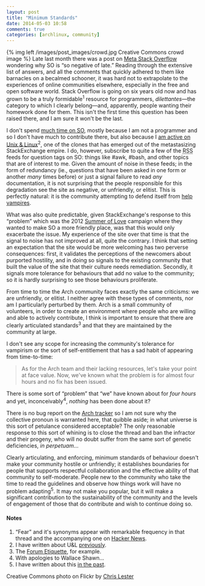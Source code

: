 ```yaml
---
layout: post
title: "Minimum Standards"
date: 2014-05-03 10:58
comments: true
categories: [archlinux, community]
---
```

{% img left /images/post_images/crowd.jpg Creative Commons crowd image %}
Late last month there was a post on 
[Meta Stack Overflow](http://meta.stackoverflow.com/questions/251758/why-is-stack-overflow-so-negative-of-late 'All the hate…') wondering why SO is “so negative of late.” Reading through the
extensive list of answers, and all the comments that quickly adhered to them
like barnacles on a becalmed schooner, it was hard not to extrapolate to the
experiences of online communities elsewhere, especially in the free and open
software world. Stack Overflow is going on six years old now and has grown to
be a truly formidable<sup>1</sup> resource for programmers, *dilettantes*—the
category to which I clearly belong—and, apparently, people wanting their
homework done for them. This isn't the first time this question has been raised
there, and I am sure it won't be the last.

I don't spend [much time on SO](http://stackoverflow.com/users/712613/jasonwryan 'My SO profile'),
mostly because I am not a programmer and so I don't have much to contribute there, but also because
I [am active on Unix & Linux](http://unix.stackexchange.com/users/6761/jasonwryan 'U&L profile')<sup>2</sup>, 
one of the clones that has emerged out of the metastasizing StackExchange
empire. I do, however, subscribe to quite a few of the <acronym title="Really Simple Syndication">RSS</acronym> 
feeds for question tags on SO: things like #awk, #bash, and other topics that are of interest
to me. Given the amount of noise in these feeds; in the form of redundancy (ie., questions
that have been asked in one form or another *many* times before) or just a signal failure to read
*any* documentation, it is not surprising that the people responsible for this degradation
see the site as negative, or unfriendly, or elitist. This is perfectly natural: it is the
community attempting to defend itself from
[help vampires](http://jasonwryan.com/blog/2012/03/17/vampires/ 'Post on the scourge').

What was also quite predictable, given StackExchange's response to this “problem” which was the
2012 [Summer of Love](http://blog.stackoverflow.com/2012/07/kicking-off-the-summer-of-love/ 'SE Blog post')
campaign where they wanted to make SO a more friendly place, was that this would only 
exacerbate the issue. My experience of the site over that time is that the signal to noise has
not improved at all, quite the contrary. I think that setting an expectation that the site
would be more welcoming has two perverse consequences: first, it validates the perceptions
of the newcomers about purported hostility, and in doing so signals to the existing community
that built the value of the site that their culture needs remediation. Secondly, it signals 
more tolerance for behaviours that add no value to the community; so it is hardly surprising
to see those behaviours proliferate.

From time to time the Arch community faces exactly the same criticisms: we are unfriendly, 
or elitist. I neither agree with these types of comments, nor am I particularly perturbed by
them. Arch is a small community of volunteers, in order to create an environment where people
who are willing and able to actively contribute, I think is important to ensure that there
are clearly articulated standards<sup>3</sup> and that they are maintained by the
community at large. 

I don't see any scope for increasing the community's tolerance for vampirism or the sort
of self-entitlement that has a sad habit of appearing from time-to-time:

<blockquote> As for the Arch team and their lacking resources, let's take your point at face value.  Now, we've known what the problem is for almost four hours and no fix has been issued.</blockquote>

There is some sort of “problem” that “we” have known about for *four hours* and
yet, inconceivably<sup>4</sup>, *nothing* has been done about it?

There is no bug report on the [Arch tracker](https://bugs.archlinux.org/ 'Flyspray') so 
I am not sure why the collective pronoun is warranted here, that quibble aside; in what 
universe is this sort of petulance considered acceptable? The only reasonable response
to this sort of whining is to close the thread and ban the infractor and their progeny, who
will no doubt suffer from the same sort of genetic deficiencies, *in perpetuam*…

Clearly articulating, and enforcing, minimum standards of behaviour doesn't
make your community hostile or unfriendly; it establishes boundaries for people
that supports respectful collaboration and the effective ability of that
community to self-moderate.  People new to the community who take the time to
read the guidelines and observe how things work will have no problem
adapting<sup>5</sup>. It may not make you popular, but it will make a
significant contribution to the sustainability of the community and the levels
of engagement of those that do contribute and wish to continue doing so.

#### Notes
1. “Fear” and it's synonyms appear with remarkable frequency in that thread and the accompanying one on
[Hacker News](https://news.ycombinator.com/item?id=7650799).
2. I have written about U&L [previously](http://jasonwryan.com/blog/2011/05/28/quoras-quandary/).
3. The [Forum Etiquette](https://wiki.archlinux.org/index.php/Forum_Etiquette), for example.
4. With apologies to Wallace Shawn…
5. I have written about this [in the past](http://jasonwryan.com/blog/categories/community/).

Creative Commons photo on Flickr by [Chris Lester](https://www.flickr.com/photos/moonstoneportrait/75687093/)
